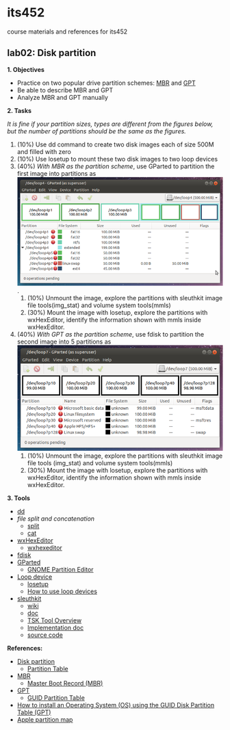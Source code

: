 # its452
course materials and references for its452

## lab02: Disk partition

**1. Objectives**

* Practice on two popular drive partition schemes: [MBR](https://en.wikipedia.org/wiki/Master_boot_record) and [GPT](https://en.wikipedia.org/wiki/GUID_Partition_Table)
* Be able to describe MBR and GPT
* Analyze MBR and GPT manually

**2. Tasks**

*It is fine if your partition sizes, types are different from the figures below, but the number of partitions should be the same as the figures.*

1. (10%) Use dd command to create two disk images each of size 500M and filled with zero
2. (10%) Use losetup to mount these two disk images to two loop devices
3. (40%) *With MBR as the partition scheme*, use GParted to partition the first image into partitions as ![image1 partitions](./demo/image1.png). 
   1. (10%) Unmount the image, explore the partitions with sleuthkit image file tools(img_stat) and volume system tools(mmls)
   2. (30%) Mount the image with losetup, explore the partitions with wxHexEditor, identify the information shown with mmls inside wxHexEditor.
4. (40%) *With GPT as the partition scheme*, use fdisk to partition the second image into 5 partitions as ![image2 partitions](./demo/image2.png)
   1. (10%) Unmount the image, explore the partitions with sleuthkit image file tools (img_stat) and volume system tools(mmls) 
   2. (30%) Mount the image with losetup, explore the partitions with wxHexEditor, identify the information shown with mmls inside wxHexEditor.

**3. Tools**

* [dd](https://en.wikipedia.org/wiki/Dd_(Unix))
* _file split and concatenation_
  * [split](https://en.wikipedia.org/wiki/Split_(Unix))
  * [cat](https://en.wikipedia.org/wiki/Cat_(Unix))
* [wxHexEditor](https://www.wxhexeditor.org/)
  * [wxhexeditor](../../lectures/module02/wxhexeditor.md)
* [fdisk](https://tldp.org/HOWTO/Partition/fdisk_partitioning.html)
* [GParted](https://en.wikipedia.org/wiki/GParted)
  * [GNOME Partition Editor](https://gparted.org/)
* [Loop device](https://en.wikipedia.org/wiki/Loop_device)
  * [losetup](https://man7.org/linux/man-pages/man8/losetup.8.html)
  * [How to use loop devices](https://blog.sleeplessbeastie.eu/2017/07/03/how-to-use-loop-devices/)
* [sleuthkit](https://www.sleuthkit.org/sleuthkit/)
  * [wiki](http://wiki.sleuthkit.org)
  * [doc](http://wiki.sleuthkit.org/index.php?title=Help_Documents)
  * [TSK Tool Overview](http://wiki.sleuthkit.org/index.php?title=TSK_Tool_Overview)
  * [Implementation doc](http://wiki.sleuthkit.org/index.php?title=Design_Documents)
  * [source code](https://github.com/sleuthkit/sleuthkit)


**References:**
* [Disk partition](https://en.wikipedia.org/wiki/Disk_partitioning)
  * [Partition Table](https://wiki.osdev.org/Partition_Table)
* [MBR](https://en.wikipedia.org/wiki/Master_boot_record)
  * [Master Boot Record (MBR)](https://wiki.osdev.org/MBR_(x86))
* [GPT](https://en.wikipedia.org/wiki/GUID_Partition_Table)
  * [GUID Partition Table](https://wiki.osdev.org/GPT)
* [How to install an Operating System (OS) using the GUID Disk Partition Table (GPT)](./refs/gptwhitepaper11.pdf)
* [Apple partition map](https://en.wikipedia.org/wiki/Apple_Partition_Map)


